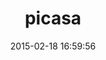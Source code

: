 ---
layout: post
title:  "picasa"
repo:   "morgoth/picasa"
date:   2015-02-18 16:59:56
gemurl: https://github.com/morgoth/picasa
---